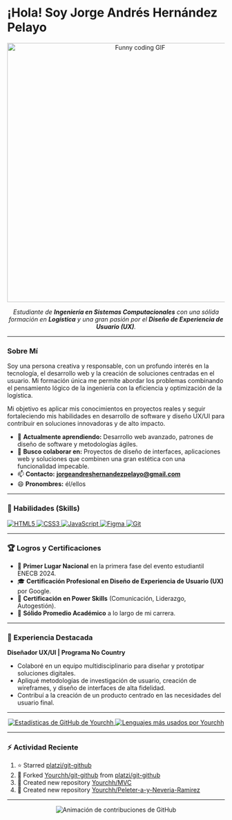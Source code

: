 # ¡Hola! Soy Jorge Andrés Hernández Pelayo 
<p align="center">
  <img src="https://media.giphy.com/media/l4FGlmpk9s0aomH2U/giphy.gif" width="600" alt="Funny coding GIF">
</p>
<p align="center">
  <em>Estudiante de <b>Ingeniería en Sistemas Computacionales</b> con una sólida formación en <b>Logística</b> y una gran pasión por el <b>Diseño de Experiencia de Usuario (UX)</b>.</em>
</p>

---

### Sobre Mí

Soy una persona creativa y responsable, con un profundo interés en la tecnología, el desarrollo web y la creación de soluciones centradas en el usuario. Mi formación única me permite abordar los problemas combinando el pensamiento lógico de la ingeniería con la eficiencia y optimización de la logística.

Mi objetivo es aplicar mis conocimientos en proyectos reales y seguir fortaleciendo mis habilidades en desarrollo de software y diseño UX/UI para contribuir en soluciones innovadoras y de alto impacto.

- 🌱 **Actualmente aprendiendo:** Desarrollo web avanzado, patrones de diseño de software y metodologías ágiles.
- 💞️ **Busco colaborar en:** Proyectos de diseño de interfaces, aplicaciones web y soluciones que combinen una gran estética con una funcionalidad impecable.
- 📫 **Contacto:** **jorgeandreshernandezpelayo@gmail.com**
- 😄 **Pronombres:** él/ellos

---

### 🚀 Habilidades (Skills)

<p align="left">
  <a href="https://developer.mozilla.org/en-US/docs/Web/HTML" target="_blank" rel="noreferrer">
    <img src="https://img.shields.io/badge/HTML5-%23E34F26.svg?style=for-the-badge&logo=html5&logoColor=white" alt="HTML5" />
  </a>
  <a href="https://developer.mozilla.org/en-US/docs/Web/CSS" target="_blank" rel="noreferrer">
    <img src="https://img.shields.io/badge/CSS3-%231572B6.svg?style=for-the-badge&logo=css3&logoColor=white" alt="CSS3" />
  </a>
  <a href="https://developer.mozilla.org/en-US/docs/Web/JavaScript" target="_blank" rel="noreferrer">
    <img src="https://img.shields.io/badge/JavaScript-%23F7DF1C.svg?style=for-the-badge&logo=javascript&logoColor=black" alt="JavaScript" />
  </a>
  <a href="https://www.figma.com/" target="_blank" rel="noreferrer">
    <img src="https://img.shields.io/badge/Figma-%23F24E1E.svg?style=for-the-badge&logo=figma&logoColor=white" alt="Figma" />
  </a>
  <a href="https://git-scm.com/" target="_blank" rel="noreferrer">
    <img src="https://img.shields.io/badge/GIT-%23F05033.svg?style=for-the-badge&logo=git&logoColor=white" alt="Git" />
  </a>
</p>

---

### 🏆 Logros y Certificaciones

- 🥇 **Primer Lugar Nacional** en la primera fase del evento estudiantil ENECB 2024.
- 🎓 **Certificación Profesional en Diseño de Experiencia de Usuario (UX)** por Google.
- 💪 **Certificación en Power Skills** (Comunicación, Liderazgo, Autogestión).
- 🏅 **Sólido Promedio Académico** a lo largo de mi carrera.

---

### 💼 Experiencia Destacada

**Diseñador UX/UI | Programa No Country**
- Colaboré en un equipo multidisciplinario para diseñar y prototipar soluciones digitales.
- Apliqué metodologías de investigación de usuario, creación de wireframes, y diseño de interfaces de alta fidelidad.
- Contribuí a la creación de un producto centrado en las necesidades del usuario final.

---

<p align="center">
  <a href="https://github.com/Yourchh">
    <img src="https://github-readme-stats.vercel.app/api?username=Yourchh&show_icons=true&theme=dracula&count_private=true" alt="Estadísticas de GitHub de Yourchh" />
    <img src="https://github-readme-stats.vercel.app/api/top-langs/?username=Yourchh&layout=compact&theme=dracula" alt="Lenguajes más usados por Yourchh" />
  </a>
</p>

---

### ⚡ Actividad Reciente
<!--RECENT_ACTIVITY:start--> 
1. ⭐ Starred [platzi/git-github](https://github.com/platzi/git-github)
2. 🔱 Forked [Yourchh/git-github](https://github.com/Yourchh/git-github) from [platzi/git-github](https://github.com/platzi/git-github)
3. 📔 Created new repository [Yourchh/MVC](https://github.com/Yourchh/MVC)
4. 📔 Created new repository [Yourchh/Peleter-a-y-Neveria-Ramirez](https://github.com/Yourchh/Peleter-a-y-Neveria-Ramirez)

<!--RECENT_ACTIVITY:end-->

---

<p align="center">
  <img src="https://raw.githubusercontent.com/Yourchh/Yourchh/main/dist/snake.svg" alt="Animación de contribuciones de GitHub" />
</p>
